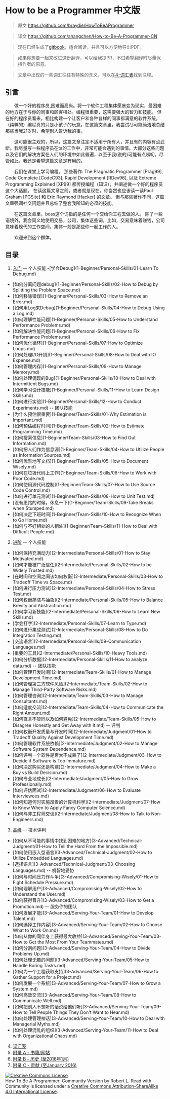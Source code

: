 # How to be a Programmer 中文版

> 原文 https://github.com/braydie/HowToBeAProgrammer 

> 译文 https://github.com/ahangchen/How-to-Be-A-Programmer-CN

> 现在已经生成了[gitbook](https://www.gitbook.com/book/ahangchen/how-to-be-a-programmer-cn/details)，适合阅读，并且可以方便地导出PDF。

> 如果你想要一起来改进这份翻译，可以给我提PR，不过希望翻译时尽量保持作者的原意。

> 文章中出现的一些词汇往往有特殊的含义，可以在[4-词汇表](4-Glossary.md)找到注释。

## 引言
　　做一个好的程序员,困难而高尚。将一个软件工程集体愿景变为现实，最困难的地方在于与你的同事和顾客相处。编程很重要，这需要强大的智力和技能。 但在好的程序员看来，相比构建一个让客户和各种各样的同事都满意的软件系统，（纯粹的）编程真的只是小孩子的玩意。在这篇文章里，我尝试尽可能简洁地总结那些当我21岁时，希望别人告诉我的事。

　　这可能很主观的，所以，这篇文章注定不适用于所有人，并且有的内容有点武断。我尽量写一些程序员在ta的工作中，非常可能会遇到的事情。大部分这些问题以及它们的解决方案在人们的环境中如此普遍，以至于我(说的)可能有点唠叨。尽管如此，我还是希望这篇文章是有用的。

　　我们在课堂上学习编程。 那些著作: The Pragmatic Programmer [Prag99], Code Complete [CodeC93], Rapid Development [RDev96], 以及 Extreme Programming Explained [XP99] 都传授编程（知识），并阐述做一个好的程序员这个大话题。 在读这篇文章之前，或者就是现在，你当然也应该读一读Paul Graham [PGSite] 和 Eric Raymond [Hacker] 的文章。 但与那些著作不同，这篇文章强调社交问题并且总结了整套我所知的必须的技能。

　　在这篇文章里，boss这个词指的是任何一个交给你工程去做的人。 除了一些语境外，我会同义地使用交易，公司，集体这些词，比如，交易意味着赚钱，公司意味着现代的工作空间，集体一般是那些你一起工作的人。

　　欢迎来到这个群体。

## 目录

1. [入门](1-Beginner)
-- 个人技能
-[学会Debug](1-Beginner/Personal-Skills/01-Learn To Debug.md)
- [如何分离问题debug](1-Beginner/Personal-Skills/02-How to Debug by Splitting the Problem Space.md)
- [如何移除错误](1-Beginner/Personal-Skills/03-How to Remove an Error.md)
- [如何用Log来Debug](1-Beginner/Personal-Skills/04-How to Debug Using a Log.md)
- [如何理解性能问题](1-Beginner/Personal-Skills/05-How to Understand Performance Problems.md)
- [如何解决性能问题](1-Beginner/Personal-Skills/06-How to Fix Performance Problems.md)
- [如何优化循环](1-Beginner/Personal-Skills/07-How to Optimize Loops.md)
- [如何处理I/O开销](1-Beginner/Personal-Skills/08-How to Deal with IO Expense.md)
- [如何管理内存](1-Beginner/Personal-Skills/09-How to Manage Memory.md)
- [如何处理偶现的Bug](1-Beginner/Personal-Skills/10-How to Deal with Intermittent Bugs.md)
- [如何学习设计技能](1-Beginner/Personal-Skills/11-How to Learn Design Skills.md)
- [如何进行实验](1-Beginner/Personal-Skills/12-How to Conduct Experiments.md)
-- 团队技能
- [为什么预估很重要](1-Beginner/Team-Skills/01-Why Estimation is Important.md)
- [如何预估编程时间](1-Beginner/Team-Skills/02-How to Estimate Programming Time.md)
- [如何搜索信息](1-Beginner/Team-Skills/03-How to Find Out Information.md)
- [如何把人们作为信息源](1-Beginner/Team-Skills/04-How to Utilize People as Information Sources.md)
- [如何优雅地写文档](1-Beginner/Team-Skills/05-How to Document Wisely.md)
- [如何在垃圾代码上工作](1-Beginner/Team-Skills/06-How to Work with Poor Code.md)
- [如何使用源代码控制](1-Beginner/Team-Skills/07-How to Use Source Code Control.md)
- [如何进行单元测试](1-Beginner/Team-Skills/08-How to Unit Test.md)
- [没有思路的时候，休息一下](1-Beginner/Team-Skills/09-Take Breaks when Stumped.md)
- [如何决定下班时间](1-Beginner/Team-Skills/10-How to Recognize When to Go Home.md)
- [如何与不好相处的人相处](1-Beginner/Team-Skills/11-How to Deal with Difficult People.md)
2. [进阶](2-Intermediate)
-- 个人技能
- [如何保持充满动力](2-Intermediate/Personal-Skills/01-How to Stay Motivated.md)
- [如何才能被广泛信任](2-Intermediate/Personal-Skills/02-How to be Widely Trusted.md)
- [在时间和空间之间该如何权衡](2-Intermediate/Personal-Skills/03-How to Tradeoff Time vs Space.md)
- [如何进行压力测试](2-Intermediate/Personal-Skills/04-How to Stress Test.md)
- [如何权衡简洁与抽象](2-Intermediate/Personal-Skills/05-How to Balance Brevity and Abstraction.md)
- [如何学习新技能](2-Intermediate/Personal-Skills/06-How to Learn New Skills.md)
- [学会打字](2-Intermediate/Personal-Skills/07-Learn to Type.md)
- [如何进行集成测试](2-Intermediate/Personal-Skills/08-How to Do Integration Testing.md)
- [交流语言](2-Intermediate/Personal-Skills/09-Communication Languages.md)
- [重要的工具](2-Intermediate/Personal-Skills/10-Heavy Tools.md)
- [如何分析数据](2-Intermediate/Personal-Skills/11-How to analyze data.md)
-- 团队技能
- [如何管理开发时间](2-Intermediate/Team-Skills/01-How to Manage Development Time.md)
- [如何管理第三方软件风险](2-Intermediate/Team-Skills/02-How to Manage Third-Party Software Risks.md)
- [如何管理咨询](2-Intermediate/Team-Skills/03-How to Manage Consultants.md)
- [如何适度交流](2-Intermediate/Team-Skills/04-How to Communicate the Right Amount.md)
- [如何直言不赞同以及如何避免](2-Intermediate/Team-Skills/05-How to Disagree Honestly and Get Away with It.md)
-- 评判
- [如何权衡开发质量与开发时间](2-Intermediate/Judgment/01-How to Tradeoff Quality Against Development Time.md)
- [如何管理软件系统依赖](2-Intermediate/Judgment/02-How to Manage Software System Dependence.md)
- [如何评判一个软件是否太不成熟了](2-Intermediate/Judgment/03-How to Decide if Software is Too Immature.md)
- [如何决定购买还是构建](2-Intermediate/Judgment/04-How to Make a Buy vs Build Decision.md)
- [如何专业地成长](2-Intermediate/Judgment/05-How to Grow Professionally.md)
- [如何评估面试](2-Intermediate/Judgment/06-How to Evaluate Interviewees.md)
- [如何知道何时实施昂贵的计算机科学](2-Intermediate/Judgment/07-How to Know When to Apply Fancy Computer Science.md)
- [如何与非工程师交谈](2-Intermediate/Judgment/08-How to Talk to Non-Engineers.md)
3. [高级](3-Advanced)
-- 技术评判
- [如何从不可能的事情中找到困难的地方](3-Advanced/Technical-Judgment/01-How to Tell the Hard From the Impossible.md)
- [如何使用嵌入型语言](3-Advanced/Technical-Judgment/02-How to Utilize Embedded Languages.md)
- [选择语言](3-Advanced/Technical-Judgment/03-Choosing Languages.md)
-- 机智地妥协
- [如何与时间压力作斗争](3-Advanced/Compromising-Wisely/01-How to Fight Schedule Pressure.md)
- [如何理解用户](3-Advanced/Compromising-Wisely/02-How to Understand the User.md)
- [如何获得晋升](3-Advanced/Compromising-Wisely/03-How to Get a Promotion.md)
-- 服务你的团队
- [如何发展才能](3-Advanced/Serving-Your-Team/01-How to Develop Talent.md)
- [如何选择工作内容](3-Advanced/Serving-Your-Team/02-How to Choose What to Work On.md)
- [如何从你的同伴身上获得最大收益](3-Advanced/Serving-Your-Team/03-How to Get the Most From Your Teammates.md)
- [如何分割问题](3-Advanced/Serving-Your-Team/04-How to Divide Problems Up.md)
- [如何处理无趣的问题](3-Advanced/Serving-Your-Team/05-How to Handle Boring Tasks.md)
- [如何为一个工程获取支持](3-Advanced/Serving-Your-Team/06-How to Gather Support for a Project.md)
- [如何发展一个系统](3-Advanced/Serving-Your-Team/07-How to Grow a System.md)
- [如何高效交流](3-Advanced/Serving-Your-Team/08-How to Communicate Well.md)
- [如何把别人不想听的话说给他们听](3-Advanced/Serving-Your-Team/09-How to Tell People Things They Don't Want to Hear.md)
- [如何处理管理神话](3-Advanced/Serving-Your-Team/10-How to Deal with Managerial Myths.md)
- [如何处理混乱的组织](3-Advanced/Serving-Your-Team/11-How to Deal with Organizational Chaos.md)
4. [词汇表](4-Glossary.md)
5. [附录 A - 书籍/网站](5-Bibliography.md)
6. [附录 B - 历史 (至2016年1月)](6-History.md)
6. [附录 C - 贡献 (至January 2016)](7-Contributions.md)


<a rel="license" href="http://creativecommons.org/licenses/by-sa/4.0/"><img alt="Creative Commons License" style="border-width:0" src="https://i.creativecommons.org/l/by-sa/4.0/88x31.png" /></a><br /><span xmlns:dct="http://purl.org/dc/terms/" href="http://purl.org/dc/dcmitype/Text" property="dct:title" rel="dct:type">How To Be A Programmer: Community Version</span> by <span xmlns:cc="http://creativecommons.org/ns#" property="cc:attributionName">Robert L. Read with Community</span> is licensed under a <a rel="license" href="http://creativecommons.org/licenses/by-sa/4.0/">Creative Commons Attribution-ShareAlike 4.0 International License</a>.

